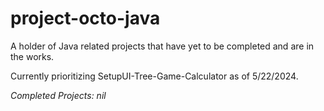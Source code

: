 # project-octo-java
A holder of Java related projects that have yet to be completed and are in the works.


Currently prioritizing SetupUI-Tree-Game-Calculator as of 5/22/2024.

*Completed Projects: nil*
